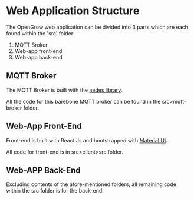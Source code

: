 # Web Application Structure

The OpenGrow web application can be divided into 3 parts which are each found within the 'src' folder:

1. MQTT Broker
1. Web-app front-end
1. Web-app back-end

## MQTT Broker

The MQTT Broker is built with the [aedes library](https://github.com/moscajs/aedes).

All the code for this barebone MQTT broker can be found in the src>mqtt-broker folder.

## Web-App Front-End

Front-end is built with React Js and bootstrapped with [Material UI](https://material-ui.com/).

All code for front-end is in src>client>src folder.

## Web-APP Back-End

Excluding contents of the afore-mentioned folders, all remaining code within the src folder is for the back-end. 


